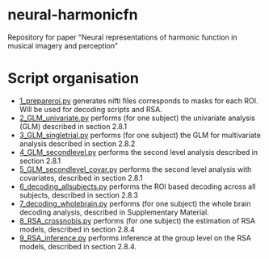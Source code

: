 # neural-harmonicfn
Repository for paper "Neural representations of harmonic function in musical imagery and perception"

# Script organisation 

- [1_prepareroi.py](1_prepareroi.py) generates nifti files corresponds to masks for each ROI. Will be used for decoding scripts and RSA. 
- [2_GLM_univariate.py](2_GLM_univariate.py) performs (for one subject) the univariate analysis (GLM) described in section 2.8.1
- [3_GLM_singletrial.py](3_GLM_singletrial.py) performs (for one subject) the GLM for multivariate analysis described in section 2.8.2
- [4_GLM_secondlevel.py](4_GLM_secondlevel.py) performs the second level analysis described in section 2.8.1
- [5_GLM_secondlevel_covar.py](5_GLM_secondlevel_covar.py) performs the second level analysis with covariates, described in section 2.8.1
- [6_decoding_allsubjects.py](6_decoding_allsubjects.py) performs the ROI based decoding across all subjects, described in section 2.8.3
- [7_decoding_wholebrain.py](7_decoding_wholebrain.py) performs (for one subject) the whole brain decoding analysis, described in Supplementary Material.
- [8_RSA_crossnobis.py](8_RSA_crossnobis.py) performs (for one subject) the estimation of RSA models, described in section 2.8.4
- [9_RSA_inference.py](9_RSA_inference.py) performs inference at the group level on the RSA models, described in section 2.8.4.